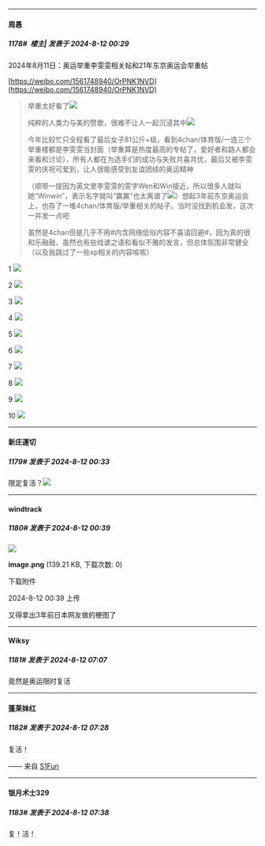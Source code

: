 ﻿
*****

####  周愚  
##### 1178#         楼主| 发表于 2024-8-12 00:29

2024年8月11日：奥运举重李雯雯相关帖和21年东京奥运会举重帖

[https://weibo.com/1561748940/OrPNK1NVD](https://weibo.com/1561748940/OrPNK1NVD)
 <blockquote>举重太好看了<img src="https://static.saraba1st.com/image/smiley/face2017/139.png" referrerpolicy="no-referrer">

纯粹的人类力与美的赞歌，很难不让人一起沉浸其中<img src="https://static.saraba1st.com/image/smiley/face2017/177.png" referrerpolicy="no-referrer">

今年比较忙只全程看了最后女子81公斤+级，看到4chan/体育版/一连三个举重楼都是李雯雯当封面（举重算是热度最高的专帖了，爱好者和路人都会来看和讨论），所有人都在为选手们的成功与失败共喜共忧，最后又被李雯雯的庆祝可爱到，让人很能感受到友谊团结的奥运精神

（顺带一提因为英文里李雯雯的雯字Wen和Win接近，所以很多人就叫她“Winwin”，表示名字就叫“赢赢”也太离谱了<img src="https://static.saraba1st.com/image/smiley/face2017/068.png" referrerpolicy="no-referrer">）想起3年前东京奥运会上，也存了一堆4chan/体育版/举重相关的帖子。当时没找到机会发，这次一并发一点吧

虽然是4chan但是几乎不用#内含网络低俗内容不喜请回避#，因为真的很和乐融融，虽然也有些戏谑之语和看似不雅的发言，但总体氛围非常健全（以及我跳过了一些xp相关的内容咳咳）</blockquote>1
<img src="https://p.sda1.dev/18/dd89303830edfe92571d4887f06bd123/lift1.png" referrerpolicy="no-referrer">

2
<img src="https://p.sda1.dev/18/1330be5b5731d676ba5193fa7726ea2e/lift2.png" referrerpolicy="no-referrer">

3
<img src="https://p.sda1.dev/18/48daa2fc92e2723b33e3ce7b8447783f/lift3.png" referrerpolicy="no-referrer">

4
<img src="https://p.sda1.dev/18/0366714c915393f714205d3891785262/lift4.png" referrerpolicy="no-referrer">

5
<img src="https://p.sda1.dev/18/8d8ce779e2b0d8f96d21ff77f449e9e5/lift5.png" referrerpolicy="no-referrer">

6
<img src="https://p.sda1.dev/18/b4d0fbab362acd0eabbf23a49bc3661c/lift6.png" referrerpolicy="no-referrer">

7
<img src="https://p.sda1.dev/18/99825d5cd9911a1098376df5cc758a42/lift7.png" referrerpolicy="no-referrer">

8
<img src="https://p.sda1.dev/18/a795865a84906de76e1542fa5d5dbea8/lift8.jpg" referrerpolicy="no-referrer">

9
<img src="https://p.sda1.dev/18/7a4a477daee324ae6ada995a1adc615b/lift9.png" referrerpolicy="no-referrer">

10
<img src="https://p.sda1.dev/18/5edfa982b108674916977a24db51ede0/lift10.png" referrerpolicy="no-referrer">


*****

####  新庄運切  
##### 1179#       发表于 2024-8-12 00:33

限定复活？<img src="https://static.saraba1st.com/image/smiley/face2017/112.png" referrerpolicy="no-referrer">


*****

####  windtrack  
##### 1180#       发表于 2024-8-12 00:39

<img src="https://img.saraba1st.com/forum/202408/12/003904ixz07xb87nv6jrn1.png" referrerpolicy="no-referrer">

<strong>image.png</strong> (139.21 KB, 下载次数: 0)

下载附件

2024-8-12 00:39 上传

又得拿出3年前日本网友做的梗图了


*****

####  Wiksy  
##### 1181#       发表于 2024-8-12 07:07

竟然是奥运限时复活


*****

####  蓬莱妹红  
##### 1182#       发表于 2024-8-12 07:28

复活！

—— 来自 [S1Fun](https://s1fun.koalcat.com)


*****

####  银月术士329  
##### 1183#       发表于 2024-8-12 07:38

复！活！

